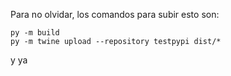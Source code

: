 Para no olvidar, los comandos para subir esto son:
```shell
py -m build
py -m twine upload --repository testpypi dist/*
```

y ya